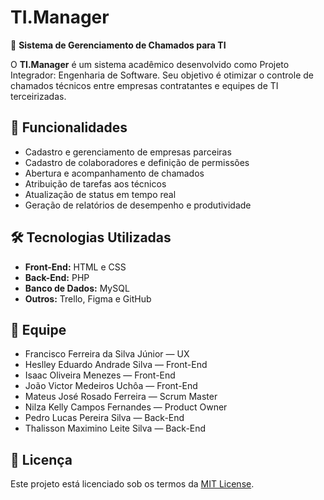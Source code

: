 # TI.Manager

🎯 **Sistema de Gerenciamento de Chamados para TI**

O **TI.Manager** é um sistema acadêmico desenvolvido como Projeto Integrador: Engenharia de Software. Seu objetivo é otimizar o controle de chamados técnicos entre empresas contratantes e equipes de TI terceirizadas.

## 🔧 Funcionalidades

- Cadastro e gerenciamento de empresas parceiras
- Cadastro de colaboradores e definição de permissões
- Abertura e acompanhamento de chamados
- Atribuição de tarefas aos técnicos
- Atualização de status em tempo real
- Geração de relatórios de desempenho e produtividade

## 🛠️ Tecnologias Utilizadas

- **Front-End:** HTML e CSS  
- **Back-End:** PHP  
- **Banco de Dados:** MySQL  
- **Outros:** Trello, Figma e GitHub

## 👥 Equipe

- Francisco Ferreira da Silva Júnior — UX
- Heslley Eduardo Andrade Silva — Front-End
- Isaac Oliveira Menezes — Front-End
- João Victor Medeiros Uchôa — Front-End
- Mateus José Rosado Ferreira — Scrum Master
- Nilza Kelly Campos Fernandes — Product Owner
- Pedro Lucas Pereira Silva — Back-End
- Thalisson Maximino Leite Silva — Back-End

## 📄 Licença

Este projeto está licenciado sob os termos da [MIT License](LICENSE).
